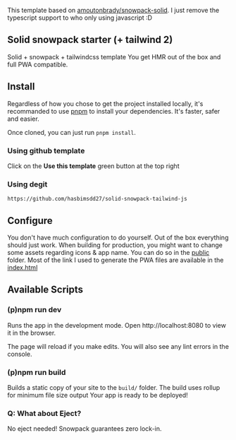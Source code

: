 This template based on [amoutonbrady/snowpack-solid](https://github.com/amoutonbrady/snowpack-solid). I just remove the typescript support to who only using javascript :D

## Solid snowpack starter (+ tailwind 2)

Solid + snowpack + tailwindcss template
You get HMR out of the box and full PWA compatible.

## Install

Regardless of how you chose to get the project installed locally, it's recommanded to use [pnpm](https://pnpm.js.org/) to install your dependencies. It's faster, safer and easier.

Once cloned, you can just run `pnpm install`.

### Using github template

Click on the **Use this template** green button at the top right

### Using degit

`https://github.com/hasbimsdd27/solid-snowpack-tailwind-js`

## Configure

You don't have much configuration to do yourself. Out of the box everything should just work.
When building for production, you might want to change some assets regarding icons & app name. You can do so in the [public](./public) folder.
Most of the link I used to generate the PWA files are available in the [index.html](./public/index.html)

## Available Scripts

### (p)npm run dev

Runs the app in the development mode.
Open http://localhost:8080 to view it in the browser.

The page will reload if you make edits.
You will also see any lint errors in the console.

### (p)npm run build

Builds a static copy of your site to the `build/` folder.
The build uses rollup for minimum file size output
Your app is ready to be deployed!

### Q: What about Eject?

No eject needed! Snowpack guarantees zero lock-in.
